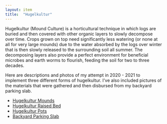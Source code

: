 ```yaml
---
layout: item
title:	"Hugelkultur"
---
```


Hugelkultur (Mound Culture) is a horticultural technique in which logs are buried and then covered with other organic layers to slowly decompose over time. Crops grown on top need significantly less watering (or none at all for very large mounds) due to the water absorbed by the logs over winter that is then slowly released to the surrounding soil all summer. The decomposing layers also provide a perfect environment for beneficial microbes and earth worms to flourish, feeding the soil for two to three decades.

Here are descriptions and photos of my attempt in 2020 - 2021 to implement three different forms of hugelkultur. I've also included pictures of the materials that were gathered and then disbursed from my backyard parking slab.

- [Hugelkultur Mounds](/gardening/hugelkultur-mounds)
- [Hugelkultur Raised Bed](/gardening/hugelkultur-raised-bed)
- [Hugelkultur Pots](/gardening/hugelkultur-pots)
- [Backyard Parking Slab](/gardening/hugelkultur-backyard-parking-slab)
